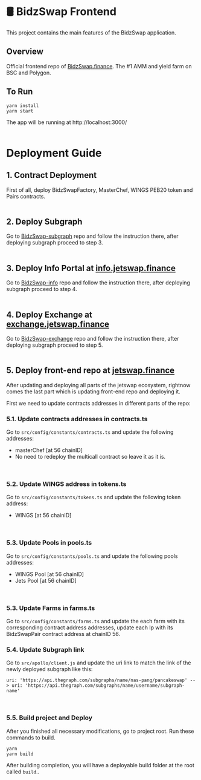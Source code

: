 # 🛢 BidzSwap Frontend

This project contains the main features of the BidzSwap application.


## Overview

Official frontend repo of [BidzSwap.finance](https://BidzSwap.finance). The #1 AMM and yield farm on BSC and Polygon.


## To Run

```
yarn install
yarn start
```

The app will be running at http://localhost:3000/
<br/><br/>

# Deployment Guide


## 1. Contract Deployment

First of all, deploy BidzSwapFactory, MasterChef, WINGS PEB20 token and Pairs contracts.
<br/><br/>


## 2. Deploy Subgraph

Go to [BidzSwap-subgraph](https://github.com/Smart-Cookie-Group/jetswap-subgraph) repo and follow the instruction there, after deploying subgraph proceed to step 3.
<br/><br/>

## 3. Deploy Info Portal at [info.jetswap.finance](https://info.jetswap.finance)

Go to [BidzSwap-info](https://github.com/Smart-Cookie-Group/jetswap-info) repo and follow the instruction there, after deploying subgraph proceed to step 4.
<br/><br/>

## 4. Deploy Exchange at [exchange.jetswap.finance](http://exchange.jetswap.finance/)

Go to [BidzSwap-exchange](https://github.com/Smart-Cookie-Group/jetswap-exchange) repo and follow the instruction there, after deploying subgraph proceed to step 5.
<br/><br/>

## 5. Deploy front-end repo at [jetswap.finance](https://jetswap.finance)
After updating and deploying all parts of the jetswap ecosystem, rightnow comes the last part which is updating front-end repo and deploying it.

First we need to update contracts addresses in different parts of the repo:
<br/>

### 5.1. Update contracts addresses in contracts.ts
Go to ``` src/config/constants/contracts.ts ``` and update the following addresses:
- masterChef [at 56 chainID]
- No need to redeploy the multicall contract so leave it as it is.
<br/>

### 5.2. Update WINGS address in tokens.ts
Go to ``` src/config/constants/tokens.ts ``` and update the following token address:
- WINGS [at 56 chainID]
<br/>

### 5.3. Update Pools in pools.ts
Go to ``` src/config/constants/pools.ts ``` and update the following pools addresses:
- WINGS Pool [at 56 chainID]
- Jets Pool [at 56 chainID]
<br/>

### 5.3. Update Farms in farms.ts
Go to ``` src/config/constants/farms.ts ``` and update the each farm with its corresponding contract address addresses, update each lp with its BidzSwapPair contract address at chainID 56.
<br/>

### 5.4. Update Subgraph link
Go to ``` src/apollo/client.js ``` and update the uri link to match the link of the newly deployed subgraph like this:
```
uri: 'https://api.thegraph.com/subgraphs/name/nas-pang/pancakeswap' --> uri: 'https://api.thegraph.com/subgraphs/name/username/subgraph-name'
```
<br/>

### 5.5. Build project and Deploy
After you finished all necessary modifications, go to project root. Run these commands to build.
``` 
yarn 
yarn build
```

After building completion, you will have a deployable build folder at the root called ``` build ```..
<br/>






